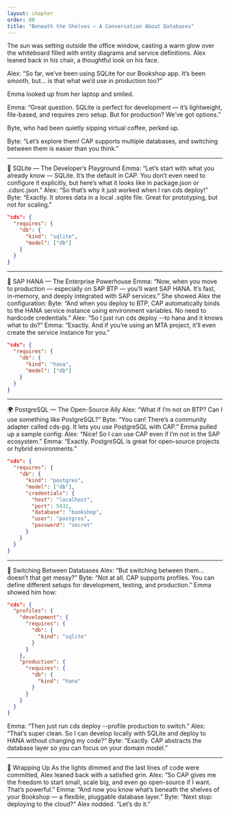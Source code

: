 ```yaml
---
layout: chapter
order: 80
title: "Beneath the Shelves — A Conversation About Databases"
---
```


The sun was setting outside the office window, casting a warm glow over the whiteboard filled with entity diagrams and service definitions. Alex leaned back in his chair, a thoughtful look on his face.

Alex: “So far, we’ve been using SQLite for our Bookshop app. It’s been smooth, but… is that what we’d use in production too?”

Emma looked up from her laptop and smiled.

Emma: “Great question. SQLite is perfect for development — it’s lightweight, file-based, and requires zero setup. But for production? We’ve got options.”

Byte, who had been quietly sipping virtual coffee, perked up.

Byte: “Let’s explore them! CAP supports multiple databases, and switching between them is easier than you think.”

________________________________________

🧱 SQLite — The Developer’s Playground
Emma: “Let’s start with what you already know — SQLite. It’s the default in CAP. You don’t even need to configure it explicitly, but here’s what it looks like in package.json or .cdsrc.json.”
Alex: “So that’s why it just worked when I ran cds deploy!”
Byte: “Exactly. It stores data in a local .sqlite file. Great for prototyping, but not for scaling.”

```json
"cds": {
  "requires": {
    "db": {
      "kind": "sqlite",
      "model": ["db"]
    }
  }
}
```

________________________________________

🚀 SAP HANA — The Enterprise Powerhouse
Emma: “Now, when you move to production — especially on SAP BTP — you’ll want SAP HANA. It’s fast, in-memory, and deeply integrated with SAP services.”
She showed Alex the configuration:
Byte: “And when you deploy to BTP, CAP automatically binds to the HANA service instance using environment variables. No need to hardcode credentials.”
Alex: “So I just run cds deploy --to hana and it knows what to do?”
Emma: “Exactly. And if you’re using an MTA project, it’ll even create the service instance for you.”

```json
"cds": {
  "requires": {
    "db": {
      "kind": "hana",
      "model": ["db"]
    }
  }
}
```

________________________________________

🌍 PostgreSQL — The Open-Source Ally
Alex: “What if I’m not on BTP? Can I use something like PostgreSQL?”
Byte: “You can! There’s a community adapter called cds-pg. It lets you use PostgreSQL with CAP.”
Emma pulled up a sample config:
Alex: “Nice! So I can use CAP even if I’m not in the SAP ecosystem.”
Emma: “Exactly. PostgreSQL is great for open-source projects or hybrid environments.”

```json
"cds": {
  "requires": {
    "db": {
      "kind": "postgres",
      "model": ["db"],
      "credentials": {
        "host": "localhost",
        "port": 5432,
        "database": "bookshop",
        "user": "postgres",
        "password": "secret"
      }
    }
  }
}
```

________________________________________

🔄 Switching Between Databases
Alex: “But switching between them… doesn’t that get messy?”
Byte: “Not at all. CAP supports profiles. You can define different setups for development, testing, and production.”
Emma showed him how:

```json
"cds": {
  "profiles": {
    "development": {
      "requires": {
        "db": {
          "kind": "sqlite"
        }
      }
    },
    "production": {
      "requires": {
        "db": {
          "kind": "hana"
        }
      }
    }
  }
}
```

Emma: “Then just run cds deploy --profile production to switch.”
Alex: “That’s super clean. So I can develop locally with SQLite and deploy to HANA without changing my code?”
Byte: “Exactly. CAP abstracts the database layer so you can focus on your domain model.”

________________________________________

🧠 Wrapping Up
As the lights dimmed and the last lines of code were committed, Alex leaned back with a satisfied grin.
Alex: “So CAP gives me the freedom to start small, scale big, and even go open-source if I want. That’s powerful.”
Emma: “And now you know what’s beneath the shelves of your Bookshop — a flexible, pluggable database layer.”
Byte: “Next stop: deploying to the cloud?”
Alex nodded. “Let’s do it.”